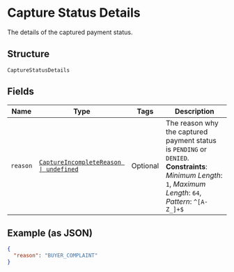 
# Capture Status Details

The details of the captured payment status.

## Structure

`CaptureStatusDetails`

## Fields

| Name | Type | Tags | Description |
|  --- | --- | --- | --- |
| `reason` | [`CaptureIncompleteReason \| undefined`](../../doc/models/capture-incomplete-reason.md) | Optional | The reason why the captured payment status is `PENDING` or `DENIED`.<br>**Constraints**: *Minimum Length*: `1`, *Maximum Length*: `64`, *Pattern*: `^[A-Z_]+$` |

## Example (as JSON)

```json
{
  "reason": "BUYER_COMPLAINT"
}
```

